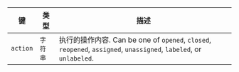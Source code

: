 | 键        | 类型    | 描述                                                                                                          |
| -------- | ----- | ----------------------------------------------------------------------------------------------------------- |
| `action` | `字符串` | 执行的操作内容. Can be one of `opened`, `closed`, `reopened`, `assigned`, `unassigned`, `labeled`, or `unlabeled`. |